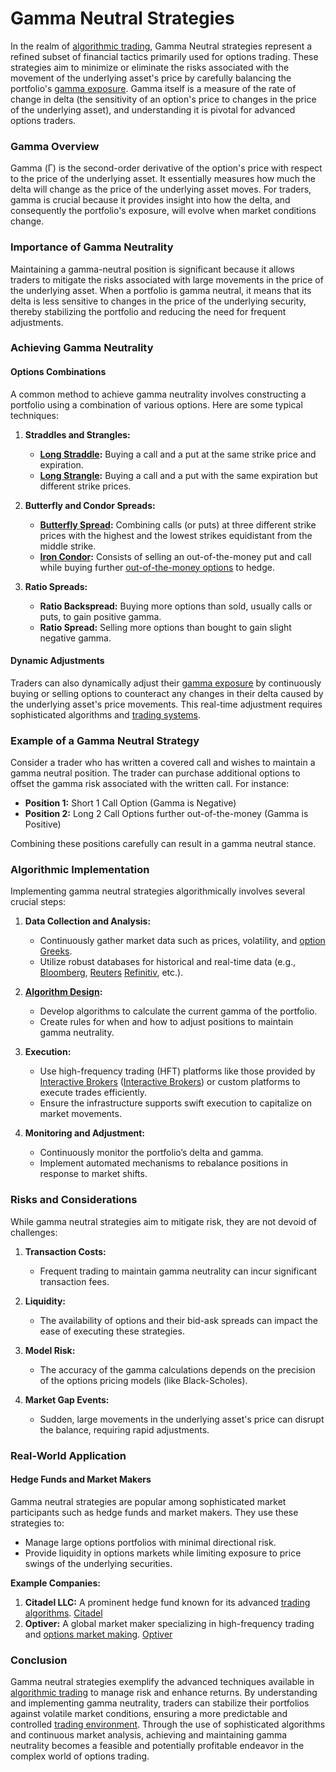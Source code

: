 # Gamma Neutral Strategies

In the realm of [algorithmic trading](../a/algorithmic_trading.md), Gamma Neutral strategies represent a refined subset of financial tactics primarily used for options trading. These strategies aim to minimize or eliminate the risks associated with the movement of the underlying asset's price by carefully balancing the portfolio's [gamma exposure](../g/gamma_exposure.md). Gamma itself is a measure of the rate of change in delta (the sensitivity of an option's price to changes in the price of the underlying asset), and understanding it is pivotal for advanced options traders.

### Gamma Overview
Gamma (Γ) is the second-order derivative of the option's price with respect to the price of the underlying asset. It essentially measures how much the delta will change as the price of the underlying asset moves. For traders, gamma is crucial because it provides insight into how the delta, and consequently the portfolio's exposure, will evolve when market conditions change.

### Importance of Gamma Neutrality
Maintaining a gamma-neutral position is significant because it allows traders to mitigate the risks associated with large movements in the price of the underlying asset. When a portfolio is gamma neutral, it means that its delta is less sensitive to changes in the price of the underlying security, thereby stabilizing the portfolio and reducing the need for frequent adjustments.

### Achieving Gamma Neutrality

#### Options Combinations
A common method to achieve gamma neutrality involves constructing a portfolio using a combination of various options. Here are some typical techniques:

1. **Straddles and Strangles:**
   - **[Long Straddle](../l/long_straddle.md):** Buying a call and a put at the same strike price and expiration.
   - **[Long Strangle](../l/long_strangle.md):** Buying a call and a put with the same expiration but different strike prices.

2. **Butterfly and Condor Spreads:**
   - **[Butterfly Spread](../b/butterfly_spread.md):** Combining calls (or puts) at three different strike prices with the highest and the lowest strikes equidistant from the middle strike.
   - **[Iron Condor](../i/iron_condor.md):** Consists of selling an out-of-the-money put and call while buying further [out-of-the-money options](../o/out-of-the-money_options.md) to hedge.

3. **Ratio Spreads:**
   - **Ratio Backspread:** Buying more options than sold, usually calls or puts, to gain positive gamma.
   - **Ratio Spread:** Selling more options than bought to gain slight negative gamma.

#### Dynamic Adjustments
Traders can also dynamically adjust their [gamma exposure](../g/gamma_exposure.md) by continuously buying or selling options to counteract any changes in their delta caused by the underlying asset's price movements. This real-time adjustment requires sophisticated algorithms and [trading systems](../t/trading_systems.md).

### Example of a Gamma Neutral Strategy
Consider a trader who has written a covered call and wishes to maintain a gamma neutral position. The trader can purchase additional options to offset the gamma risk associated with the written call. For instance:

- **Position 1:** Short 1 Call Option (Gamma is Negative)
- **Position 2:** Long 2 Call Options further out-of-the-money (Gamma is Positive)

Combining these positions carefully can result in a gamma neutral stance.

### Algorithmic Implementation
Implementing gamma neutral strategies algorithmically involves several crucial steps:

1. **Data Collection and Analysis:** 
   - Continuously gather market data such as prices, volatility, and [option Greeks](../o/option_greeks.md).
   - Utilize robust databases for historical and real-time data (e.g., [Bloomberg](../b/bloomberg.md), [Reuters](../r/reuters.md) [Refinitiv](https://www.refinitiv.com/), etc.).

2. **[Algorithm Design](../a/algorithm_design.md):**
   - Develop algorithms to calculate the current gamma of the portfolio.
   - Create rules for when and how to adjust positions to maintain gamma neutrality.

3. **Execution:**
   - Use high-frequency trading (HFT) platforms like those provided by [Interactive Brokers](../i/interactive_brokers.md) ([Interactive Brokers](https://www.interactivebrokers.com/)) or custom platforms to execute trades efficiently.
   - Ensure the infrastructure supports swift execution to capitalize on market movements.

4. **Monitoring and Adjustment:**
   - Continuously monitor the portfolio’s delta and gamma.
   - Implement automated mechanisms to rebalance positions in response to market shifts.

### Risks and Considerations
While gamma neutral strategies aim to mitigate risk, they are not devoid of challenges:

1. **Transaction Costs:**
   - Frequent trading to maintain gamma neutrality can incur significant transaction fees.
   
2. **Liquidity:**
   - The availability of options and their bid-ask spreads can impact the ease of executing these strategies.

3. **Model Risk:**
   - The accuracy of the gamma calculations depends on the precision of the options pricing models (like Black-Scholes).

4. **Market Gap Events:**
   - Sudden, large movements in the underlying asset's price can disrupt the balance, requiring rapid adjustments.

### Real-World Application
#### Hedge Funds and Market Makers
Gamma neutral strategies are popular among sophisticated market participants such as hedge funds and market makers. They use these strategies to:

- Manage large options portfolios with minimal directional risk.
- Provide liquidity in options markets while limiting exposure to price swings of the underlying securities.

**Example Companies:**
1. **Citadel LLC:** A prominent hedge fund known for its advanced [trading algorithms](../t/trading_algorithms.md). [Citadel](https://www.citadel.com/)
2. **Optiver:** A global market maker specializing in high-frequency trading and [options market making](../o/options_market_making.md). [Optiver](https://www.optiver.com/)

### Conclusion
Gamma neutral strategies exemplify the advanced techniques available in [algorithmic trading](../a/algorithmic_trading.md) to manage risk and enhance returns. By understanding and implementing gamma neutrality, traders can stabilize their portfolios against volatile market conditions, ensuring a more predictable and controlled [trading environment](../t/trading_environment.md). Through the use of sophisticated algorithms and continuous market analysis, achieving and maintaining gamma neutrality becomes a feasible and potentially profitable endeavor in the complex world of options trading.
